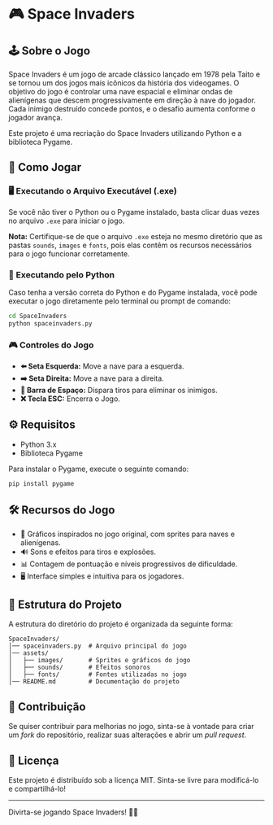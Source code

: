 # 🎮 Space Invaders

## 🕹️ Sobre o Jogo

Space Invaders é um jogo de arcade clássico lançado em 1978 pela Taito e se tornou um dos jogos mais icônicos da história dos videogames. O objetivo do jogo é controlar uma nave espacial e eliminar ondas de alienígenas que descem progressivamente em direção à nave do jogador. Cada inimigo destruído concede pontos, e o desafio aumenta conforme o jogador avança.

Este projeto é uma recriação do Space Invaders utilizando Python e a biblioteca Pygame.

## 🚀 Como Jogar

### 🖥️ Executando o Arquivo Executável (.exe)
Se você não tiver o Python ou o Pygame instalado, basta clicar duas vezes no arquivo `.exe` para iniciar o jogo.

**Nota:** Certifique-se de que o arquivo `.exe` esteja no mesmo diretório que as pastas `sounds`, `images` e `fonts`, pois elas contêm os recursos necessários para o jogo funcionar corretamente.

### 🐍 Executando pelo Python
Caso tenha a versão correta do Python e do Pygame instalada, você pode executar o jogo diretamente pelo terminal ou prompt de comando:

```sh
cd SpaceInvaders
python spaceinvaders.py
```

### 🎮 Controles do Jogo
- **⬅️ Seta Esquerda:** Move a nave para a esquerda.
- **➡️ Seta Direita:** Move a nave para a direita.
- **🔫 Barra de Espaço:** Dispara tiros para eliminar os inimigos.
- **❌ Tecla ESC:** Encerra o Jogo.

## ⚙️ Requisitos
- Python 3.x
- Biblioteca Pygame

Para instalar o Pygame, execute o seguinte comando:
```sh
pip install pygame
```

## 🛠️ Recursos do Jogo
- 🎨 Gráficos inspirados no jogo original, com sprites para naves e alienígenas.
- 🔊 Sons e efeitos para tiros e explosões.
- 📊 Contagem de pontuação e níveis progressivos de dificuldade.
- 🖥️ Interface simples e intuitiva para os jogadores.

## 📂 Estrutura do Projeto
A estrutura do diretório do projeto é organizada da seguinte forma:
```
SpaceInvaders/
│── spaceinvaders.py  # Arquivo principal do jogo
│── assets/
│   ├── images/       # Sprites e gráficos do jogo
│   ├── sounds/       # Efeitos sonoros
│   ├── fonts/        # Fontes utilizadas no jogo
│── README.md         # Documentação do projeto
```


## 🤝 Contribuição
Se quiser contribuir para melhorias no jogo, sinta-se à vontade para criar um *fork* do repositório, realizar suas alterações e abrir um *pull request*.

## 📜 Licença
Este projeto é distribuído sob a licença MIT. Sinta-se livre para modificá-lo e compartilhá-lo!

---
Divirta-se jogando Space Invaders! 🚀👾